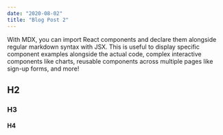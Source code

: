 ```yaml
---
date: "2020-08-02"
title: "Blog Post 2"
---
```


With MDX, you can import React components and declare them alongside regular markdown syntax with JSX. This is useful to display specific component examples alongside the actual code, complex interactive components like charts, reusable components across multiple pages like sign-up forms, and more!

## H2
### H3
#### H4